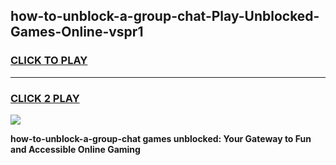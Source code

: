 
## how-to-unblock-a-group-chat-Play-Unblocked-Games-Online-vspr1
<h3>
<a href="https://premium76.site?title=how-to-unblock-a-group-chat&ref=25A">CLICK TO PLAY</a></h3>
<hr>

<h3>
<a href="https://premium76.site?title=how-to-unblock-a-group-chat&ref=25A">CLICK 2 PLAY</a>
  
</h3>

<a href="https://premium76.site?title=how-to-unblock-a-group-chat&ref=25A"><img src="https://clearcache.store/games.png"></a>


**how-to-unblock-a-group-chat games unblocked: Your Gateway to Fun and Accessible Online Gaming**
